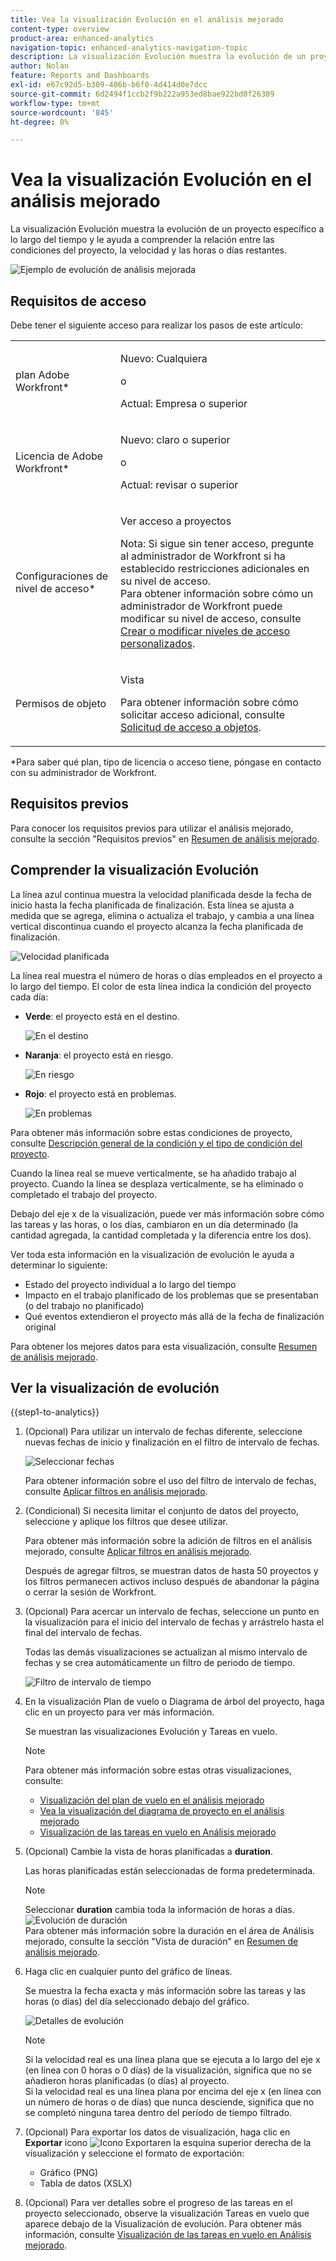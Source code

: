 ```yaml
---
title: Vea la visualización Evolución en el análisis mejorado
content-type: overview
product-area: enhanced-analytics
navigation-topic: enhanced-analytics-navigation-topic
description: La visualización Evolución muestra la evolución de un proyecto específico a lo largo del tiempo y le ayuda a comprender la relación entre las condiciones del proyecto, la velocidad y las horas o días restantes.
author: Nolan
feature: Reports and Dashboards
exl-id: e67c92d5-b309-406b-b6f0-4d414d0e7dcc
source-git-commit: 6d2494f1ccb2f9b222a953ed8bae922bd0f26389
workflow-type: tm+mt
source-wordcount: '845'
ht-degree: 0%

---
```


# Vea la visualización Evolución en el análisis mejorado

La visualización Evolución muestra la evolución de un proyecto específico a lo largo del tiempo y le ayuda a comprender la relación entre las condiciones del proyecto, la velocidad y las horas o días restantes.

![Ejemplo de evolución de análisis mejorada](assets/burndown120623.png)

## Requisitos de acceso

Debe tener el siguiente acceso para realizar los pasos de este artículo:

<table style="table-layout:auto"> 
 <col> 
 <col> 
 <tbody> 
  <tr> 
   <td role="rowheader">plan Adobe Workfront*</td> 
   <td>
      <p>Nuevo: Cualquiera</p>
      <p>o</p>
      <p>Actual: Empresa o superior</p></td>
  </tr> 
  <tr> 
   <td role="rowheader">Licencia de Adobe Workfront*</td> 
   <td>
      <p>Nuevo: claro o superior</p>
      <p>o</p>
      <p>Actual: revisar o superior</p>
   </td> 
  </tr> 
  <tr> 
   <td role="rowheader">Configuraciones de nivel de acceso*</td> 
   <td> <p>Ver acceso a proyectos</p> <p>Nota: Si sigue sin tener acceso, pregunte al administrador de Workfront si ha establecido restricciones adicionales en su nivel de acceso.<br>Para obtener información sobre cómo un administrador de Workfront puede modificar su nivel de acceso, consulte <a href="../administration-and-setup/add-users/configure-and-grant-access/create-modify-access-levels.md" class="MCXref xref">Crear o modificar niveles de acceso personalizados</a>.</p> </td> 
  </tr> 
  <tr> 
   <td role="rowheader">Permisos de objeto</td> 
   <td> <p>Vista</p> <p>Para obtener información sobre cómo solicitar acceso adicional, consulte <a href="../workfront-basics/grant-and-request-access-to-objects/request-access.md" class="MCXref xref">Solicitud de acceso a objetos</a>.</p> </td> 
  </tr> 
 </tbody> 
</table>

&#42;Para saber qué plan, tipo de licencia o acceso tiene, póngase en contacto con su administrador de Workfront.

## Requisitos previos

Para conocer los requisitos previos para utilizar el análisis mejorado, consulte la sección &quot;Requisitos previos&quot; en [Resumen de análisis mejorado](../enhanced-analytics/enhanced-analytics-overview.md#prerequisites).

## Comprender la visualización Evolución

La línea azul continua muestra la velocidad planificada desde la fecha de inicio hasta la fecha planificada de finalización. Esta línea se ajusta a medida que se agrega, elimina o actualiza el trabajo, y cambia a una línea vertical discontinua cuando el proyecto alcanza la fecha planificada de finalización.

![Velocidad planificada](assets/burndown-planned-line.png)

La línea real muestra el número de horas o días empleados en el proyecto a lo largo del tiempo. El color de esta línea indica la condición del proyecto cada día:

* **Verde**: el proyecto está en el destino.

  ![En el destino](assets/burndown-green.png)

* **Naranja**: el proyecto está en riesgo.

  ![En riesgo](assets/burndown-orange.png)

* **Rojo**: el proyecto está en problemas.

  ![En problemas](assets/burndown-red.png)

Para obtener más información sobre estas condiciones de proyecto, consulte [Descripción general de la condición y el tipo de condición del proyecto](../manage-work/projects/manage-projects/project-condition-and-condition-type.md).

Cuando la línea real se mueve verticalmente, se ha añadido trabajo al proyecto. Cuando la línea se desplaza verticalmente, se ha eliminado o completado el trabajo del proyecto.

Debajo del eje x de la visualización, puede ver más información sobre cómo las tareas y las horas, o los días, cambiaron en un día determinado (la cantidad agregada, la cantidad completada y la diferencia entre los dos).

Ver toda esta información en la visualización de evolución le ayuda a determinar lo siguiente:

* Estado del proyecto individual a lo largo del tiempo
* Impacto en el trabajo planificado de los problemas que se presentaban (o del trabajo no planificado)
* Qué eventos extendieron el proyecto más allá de la fecha de finalización original

Para obtener los mejores datos para esta visualización, consulte [Resumen de análisis mejorado](../enhanced-analytics/enhanced-analytics-overview.md).

## Ver la visualización de evolución

{{step1-to-analytics}}

1. (Opcional) Para utilizar un intervalo de fechas diferente, seleccione nuevas fechas de inicio y finalización en el filtro de intervalo de fechas.

   ![Seleccionar fechas](assets/filters-select-date-range-350x344.png)

   Para obtener información sobre el uso del filtro de intervalo de fechas, consulte [Aplicar filtros en análisis mejorado](../enhanced-analytics/use-enhanced-analytics-filters.md).

1. (Condicional) Si necesita limitar el conjunto de datos del proyecto, seleccione y aplique los filtros que desee utilizar.

   Para obtener más información sobre la adición de filtros en el análisis mejorado, consulte [Aplicar filtros en análisis mejorado](../enhanced-analytics/use-enhanced-analytics-filters.md).

   Después de agregar filtros, se muestran datos de hasta 50 proyectos y los filtros permanecen activos incluso después de abandonar la página o cerrar la sesión de Workfront.

1. (Opcional) Para acercar un intervalo de fechas, seleccione un punto en la visualización para el inicio del intervalo de fechas y arrástrelo hasta el final del intervalo de fechas.

   Todas las demás visualizaciones se actualizan al mismo intervalo de fechas y se crea automáticamente un filtro de periodo de tiempo.

   ![Filtro de intervalo de tiempo](assets/timeframe-filter-350x220.png)

1. En la visualización Plan de vuelo o Diagrama de árbol del proyecto, haga clic en un proyecto para ver más información.

   Se muestran las visualizaciones Evolución y Tareas en vuelo.

   >[!NOTE]
   >
   >Para obtener más información sobre estas otras visualizaciones, consulte:
   >
   >   * [Visualización del plan de vuelo en el análisis mejorado](../enhanced-analytics/flight-plan-overview.md)
   >   * [Vea la visualización del diagrama de proyecto en el análisis mejorado](../enhanced-analytics/project-treemap-overview.md)
   >   * [Visualización de las tareas en vuelo en Análisis mejorado](../enhanced-analytics/tasks-in-flight-overview.md)
   >

1. (Opcional) Cambie la vista de horas planificadas a **duration**.

   Las horas planificadas están seleccionadas de forma predeterminada.

   >[!NOTE]
   >
   >Seleccionar **duration** cambia toda la información de horas a días.\
   >![Evolución de duración](assets/duration-burndown-350x112.png)\
   >Para obtener más información sobre la duración en el área de Análisis mejorado, consulte la sección &quot;Vista de duración&quot; en [Resumen de análisis mejorado](../enhanced-analytics/enhanced-analytics-overview.md#duration-view).

1. Haga clic en cualquier punto del gráfico de líneas.

   Se muestra la fecha exacta y más información sobre las tareas y las horas (o días) del día seleccionado debajo del gráfico.

   ![Detalles de evolución](assets/burndown-task-and-hour-changes-350x121.png)

   >[!NOTE]
   >
   >Si la velocidad real es una línea plana que se ejecuta a lo largo del eje x (en línea con 0 horas o 0 días) de la visualización, significa que no se añadieron horas planificadas (o días) al proyecto.\
   >Si la velocidad real es una línea plana por encima del eje x (en línea con un número de horas o de días) que nunca desciende, significa que no se completó ninguna tarea dentro del período de tiempo filtrado.

1. (Opcional) Para exportar los datos de visualización, haga clic en **Exportar** icono ![Icono Exportar](assets/export.png)en la esquina superior derecha de la visualización y seleccione el formato de exportación:

   * Gráfico (PNG)
   * Tabla de datos (XSLX)

1. (Opcional) Para ver detalles sobre el progreso de las tareas en el proyecto seleccionado, observe la visualización Tareas en vuelo que aparece debajo de la Visualización de evolución. Para obtener más información, consulte [Visualización de las tareas en vuelo en Análisis mejorado](/help/quicksilver/enhanced-analytics/tasks-in-flight-overview.md).
